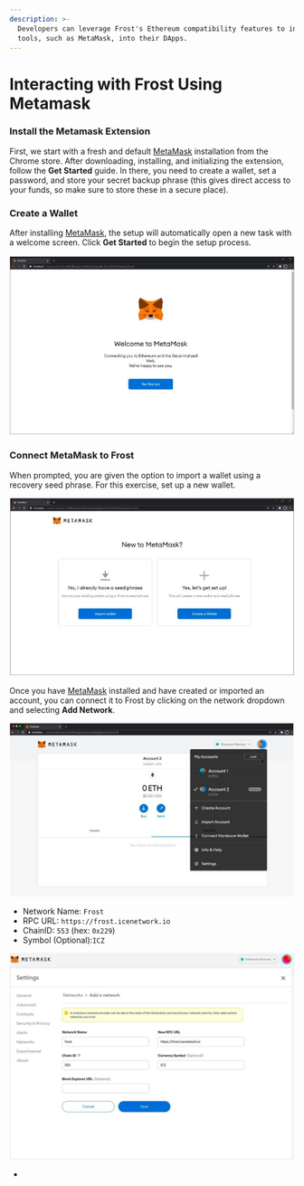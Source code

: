```yaml
---
description: >-
  Developers can leverage Frost's Ethereum compatibility features to integrate
  tools, such as MetaMask, into their DApps.
---
```


# Interacting with Frost Using Metamask

### Install the Metamask Extension

First, we start with a fresh and default [MetaMask](https://metamask.io) installation from the Chrome store. After downloading, installing, and initializing the extension, follow the **Get Started** guide. In there, you need to create a wallet, set a password, and store your secret backup phrase (this gives direct access to your funds, so make sure to store these in a secure place).

### Create a Wallet

After installing [MetaMask](https://metamask.io), the setup will automatically open a new task with a welcome screen. Click **Get Started** to begin the setup process.

![](../../.gitbook/assets/1.jpg)

### Connect MetaMask to Frost <a href="#connect-metamask-to-moonbeam" id="connect-metamask-to-moonbeam"></a>

When prompted, you are given the option to import a wallet using a recovery seed phrase. For this exercise, set up a new wallet.

![](<../../.gitbook/assets/2 (1).jpg>)

Once you have [MetaMask](https://metamask.io) installed and have created or imported an account, you can connect it to Frost by clicking on the network dropdown and selecting **Add Network**.

![](../../.gitbook/assets/3.jpg)

* Network Name: `Frost`
* RPC URL: `https://frost.icenetwork.io`
* ChainID: `553` (hex: `0x229`)
* Symbol (Optional):`ICZ`

![](../../.gitbook/assets/4.jpg)

*
